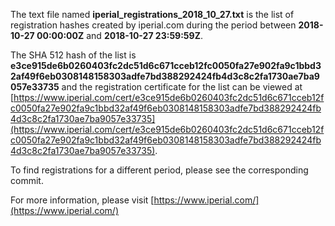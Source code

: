 The text file named **iperial_registrations_2018_10_27.txt** is the list of registration hashes created by iperial.com during the period between **2018-10-27 00:00:00Z** and **2018-10-27 23:59:59Z**.

The SHA 512 hash of the list is **e3ce915de6b0260403fc2dc51d6c671cceb12fc0050fa27e902fa9c1bbd32af49f6eb0308148158303adfe7bd388292424fb4d3c8c2fa1730ae7ba9057e33735** and the registration certificate for the list can be viewed at [https://www.iperial.com/cert/e3ce915de6b0260403fc2dc51d6c671cceb12fc0050fa27e902fa9c1bbd32af49f6eb0308148158303adfe7bd388292424fb4d3c8c2fa1730ae7ba9057e33735](https://www.iperial.com/cert/e3ce915de6b0260403fc2dc51d6c671cceb12fc0050fa27e902fa9c1bbd32af49f6eb0308148158303adfe7bd388292424fb4d3c8c2fa1730ae7ba9057e33735).

To find registrations for a different period, please see the corresponding commit.

For more information, please visit [https://www.iperial.com/](https://www.iperial.com/)
